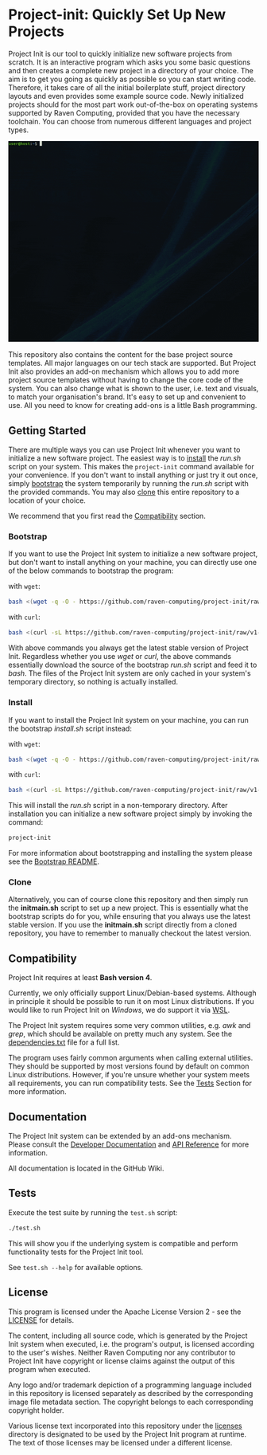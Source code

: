 # Project-init: Quickly Set Up New Projects

Project Init is our tool to quickly initialize new software projects from scratch. It is an interactive program which asks you some basic questions and then creates a complete new project in a directory of your choice. The aim is to get you going as quickly as possible so you can start writing code. Therefore, it takes care of all the initial boilerplate stuff, project directory layouts and even provides some example source code. Newly initialized projects should for the most part work out-of-the-box on operating systems supported by Raven Computing, provided that you have the necessary toolchain. You can choose from numerous different languages and project types.

![Example Usage](docs/example_usage.gif)

This repository also contains the content for the base project source templates. All major languages on our tech stack are supported. But Project Init also provides an add-on mechanism which allows you to add more project source templates without having to change the core code of the system. You can also change what is shown to the user, i.e. text and visuals, to match your organisation's brand. It's easy to set up and convenient to use. All you need to know for creating add-ons is a little Bash programming.

## Getting Started

There are multiple ways you can use Project Init whenever you want to initialize a new software project. The easiest way is to [install](#install) the *run.sh* script on your system. This makes the ```project-init``` command available for your convenience. If you don't want to install anything or just try it out once, simply [bootstrap](#bootstrap) the system temporarily by running the *run.sh* script with the provided commands. You may also [clone](#clone) this entire repository to a location of your choice.

We recommend that you first read the [Compatibility](#compatibility) section.

### Bootstrap

If you want to use the Project Init system to initialize a new software project, but don't want to install anything on your machine, you can directly use one of the below commands to bootstrap the program:

with ```wget```:
```bash
bash <(wget -q -O - https://github.com/raven-computing/project-init/raw/v1-latest/bootstrap/run.sh)
```

with ```curl```:
```bash
bash <(curl -sL https://github.com/raven-computing/project-init/raw/v1-latest/bootstrap/run.sh)
```

With above commands you always get the latest stable version of Project Init. Regardless whether you use *wget* or *curl*, the above commands essentially download the source of the bootstrap *run.sh* script and feed it to *bash*. The files of the Project Init system are only cached in your system's temporary directory, so nothing is actually installed.

### Install

If you want to install the Project Init system on your machine, you can run the bootstrap *install.sh* script instead:

with ```wget```:
```bash
bash <(wget -q -O - https://github.com/raven-computing/project-init/raw/v1-latest/bootstrap/install.sh)
```

with ```curl```:
```bash
bash <(curl -sL https://github.com/raven-computing/project-init/raw/v1-latest/bootstrap/install.sh)
```

This will install the *run.sh* script in a non-temporary directory. After installation you can initialize a new software project simply by invoking the command:

```bash
project-init
```

For more information about bootstrapping and installing the system please see the [Bootstrap README](bootstrap/README.md).

### Clone

Alternatively, you can of course clone this repository and then simply run the **initmain.sh** script to set up a new project. This is essentially what the bootstrap scripts do for you, while ensuring that you always use the latest stable version. If you use the **initmain.sh** script directly from a cloned repository, you have to remember to manually checkout the latest version.


## Compatibility

Project Init requires at least **Bash version 4**.

Currently, we only officially support Linux/Debian-based systems. Although in principle it should be possible to run it on most Linux distributions. If you would like to run Project Init on *Windows*, we do support it via [WSL](https://learn.microsoft.com/en-us/windows/wsl/about).

The Project Init system requires some very common utilities, e.g. *awk* and *grep*, which should be available on pretty much any system. See the [dependencies.txt](dependencies.txt) file for a full list.

The program uses fairly common arguments when calling external utilities. They should be supported by most versions found by default on common Linux distributions. However, if you're unsure whether your system meets all requirements, you can run compatibility tests. See the [Tests](#tests) Section for more information.

## Documentation

The Project Init system can be extended by an add-ons mechanism.  
Please consult the [Developer Documentation](https://github.com/raven-computing/project-init/wiki) and [API Reference](https://github.com/raven-computing/project-init/wiki/API-Reference-v1) for more information.

All documentation is located in the GitHub Wiki.

## Tests

Execute the test suite by running the ```test.sh``` script:
```bash
./test.sh
```

This will show you if the underlying system is compatible and perform functionality tests for the Project Init tool.

See ```test.sh --help``` for available options.

## License

This program is licensed under the Apache License Version 2 - see the [LICENSE](LICENSE) for details.

The content, including all source code, which is generated by the Project Init system when executed, i.e. the program's output, is licensed according to the user's wishes. Neither Raven Computing nor any contributor to Project Init have copyright or license claims against the output of this program when executed.

Any logo and/or trademark depiction of a programming language included in this repository is licensed separately as described by the corresponding image file metadata section. The copyright belongs to each corresponding copyright holder.

Various license text incorporated into this repository under the [licenses](licenses) directory is designated to be used by the Project Init program at runtime. The text of those licenses may be licensed under a different license.
